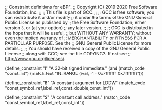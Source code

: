 ;; Constraint definitions for eBPF.
;; Copyright (C) 2019-2020 Free Software Foundation, Inc.
;;
;; This file is part of GCC.
;;
;; GCC is free software; you can redistribute it and/or modify
;; it under the terms of the GNU General Public License as published by
;; the Free Software Foundation; either version 3, or (at your option)
;; any later version.
;;
;; GCC is distributed in the hope that it will be useful,
;; but WITHOUT ANY WARRANTY; without even the implied warranty of
;; MERCHANTABILITY or FITNESS FOR A PARTICULAR PURPOSE.  See the
;; GNU General Public License for more details.
;;
;; You should have received a copy of the GNU General Public License
;; along with GCC; see the file COPYING3.  If not see
;; <http://www.gnu.org/licenses/>.

(define_constraint "I"
  "A 32-bit signed immediate."
  (and (match_code "const_int")
       (match_test "IN_RANGE (ival, -1 - 0x7fffffff, 0x7fffffff)")))

(define_constraint "B"
  "A constant argument for LDDW."
  (match_code "const,symbol_ref,label_ref,const_double,const_int"))

(define_constraint "S"
  "A constant call address."
  (match_code "const,symbol_ref,label_ref,const_int"))

